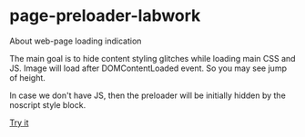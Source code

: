# page-preloader-labwork
About web-page loading indication

The main goal is to hide content styling glitches while loading main CSS and JS.
Image will load after DOMContentLoaded event. So you may see jump of height.

In case we don't have JS, then the preloader will be initially hidden by the noscript style block.

[Try it](https://chiefred.github.io/page-preloader-labwork/)
